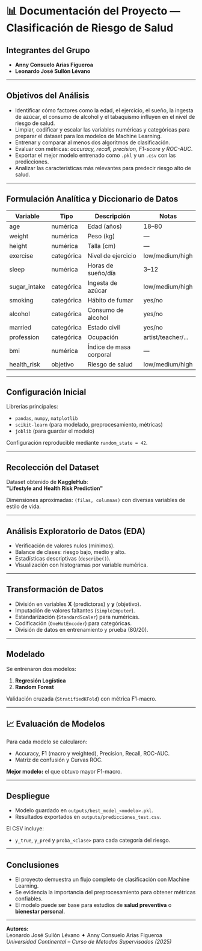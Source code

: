 # 📊 Documentación del Proyecto — Clasificación de Riesgo de Salud

##  Integrantes del Grupo
- **Anny Consuelo Arias Figueroa**
- **Leonardo José Sullón Lévano**

---

##  Objetivos del Análisis
- Identificar cómo factores como la edad, el ejercicio, el sueño, la ingesta de azúcar, el consumo de alcohol y el tabaquismo influyen en el nivel de riesgo de salud.  
- Limpiar, codificar y escalar las variables numéricas y categóricas para preparar el dataset para los modelos de Machine Learning.  
- Entrenar y comparar al menos dos algoritmos de clasificación.  
- Evaluar con métricas: *accuracy, recall, precision, F1-score y ROC-AUC*.  
- Exportar el mejor modelo entrenado como `.pkl` y un `.csv` con las predicciones.  
- Analizar las características más relevantes para predecir riesgo alto de salud.

---

##  Formulación Analítica y Diccionario de Datos

| Variable | Tipo | Descripción | Notas |
|-----------|------|--------------|-------|
| age | numérica | Edad (años) | 18–80 |
| weight | numérica | Peso (kg) | — |
| height | numérica | Talla (cm) | — |
| exercise | categórica | Nivel de ejercicio | low/medium/high |
| sleep | numérica | Horas de sueño/día | 3–12 |
| sugar_intake | categórica | Ingesta de azúcar | low/medium/high |
| smoking | categórica | Hábito de fumar | yes/no |
| alcohol | categórica | Consumo de alcohol | yes/no |
| married | categórica | Estado civil | yes/no |
| profession | categórica | Ocupación | artist/teacher/... |
| bmi | numérica | Índice de masa corporal | — |
| health_risk | objetivo | Riesgo de salud | low/medium/high |

---

##  Configuración Inicial
Librerías principales:
- `pandas`, `numpy`, `matplotlib`
- `scikit-learn` (para modelado, preprocesamiento, métricas)
- `joblib` (para guardar el modelo)

Configuración reproducible mediante `random_state = 42`.

---

##  Recolección del Dataset
Dataset obtenido de **KaggleHub**:  
**"Lifestyle and Health Risk Prediction"**

Dimensiones aproximadas: `(filas, columnas)` con diversas variables de estilo de vida.

---

##  Análisis Exploratorio de Datos (EDA)
- Verificación de valores nulos (mínimos).  
- Balance de clases: riesgo bajo, medio y alto.  
- Estadísticas descriptivas (`describe()`).  
- Visualización con histogramas por variable numérica.

---

##  Transformación de Datos
- División en variables **X** (predictoras) y **y** (objetivo).  
- Imputación de valores faltantes (`SimpleImputer`).  
- Estandarización (`StandardScaler`) para numéricas.  
- Codificación (`OneHotEncoder`) para categóricas.  
- División de datos en entrenamiento y prueba (80/20).

---

##  Modelado
Se entrenaron dos modelos:
1. **Regresión Logística**
2. **Random Forest**

Validación cruzada (`StratifiedKFold`) con métrica F1-macro.

---

## 📈 Evaluación de Modelos
Para cada modelo se calcularon:
- Accuracy, F1 (macro y weighted), Precision, Recall, ROC-AUC.  
- Matriz de confusión y Curvas ROC.

**Mejor modelo:** el que obtuvo mayor F1-macro.

---

##  Despliegue
- Modelo guardado en `outputs/best_model_<modelo>.pkl`.  
- Resultados exportados en `outputs/predicciones_test.csv`.

El CSV incluye:
- `y_true`, `y_pred` y `proba_<clase>` para cada categoría del riesgo.

---

##  Conclusiones
- El proyecto demuestra un flujo completo de clasificación con Machine Learning.  
- Se evidencia la importancia del preprocesamiento para obtener métricas confiables.  
- El modelo puede ser base para estudios de **salud preventiva** o **bienestar personal**.

---

**Autores:**  
Leonardo José Sullón Lévano ✦ Anny Consuelo Arias Figueroa  
*Universidad Continental – Curso de Metodos Supervisados (2025)*
